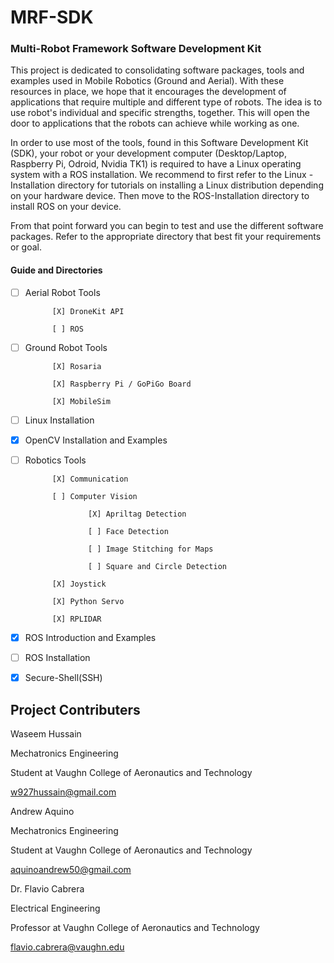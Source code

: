 # MRF-SDK
### Multi-Robot Framework Software Development Kit

This project is dedicated to consolidating software packages, tools and examples used in Mobile Robotics (Ground and Aerial). With these resources in place, we hope that it encourages the development of applications that require multiple and different type of robots. The idea is to use robot's individual and specific strengths, together. This will open the door to applications that the robots can achieve while working as one.

In order to use most of the tools, found in this Software Development Kit (SDK), your robot or your development computer (Desktop/Laptop, Raspberry Pi, Odroid, Nvidia TK1) is required to have a Linux operating system with a ROS installation. We recommend to first refer to the Linux - Installation directory for tutorials on installing a Linux distribution depending on your hardware device. Then move to the ROS-Installation directory to install ROS on your device. 

From that point forward you can begin to test and use the different software packages. Refer to the appropriate directory that best fit your requirements or goal.


#### Guide and Directories

- [ ] Aerial Robot Tools

			[X] DroneKit API

			[ ] ROS

- [ ] Ground Robot Tools

			[X] Rosaria

			[X] Raspberry Pi / GoPiGo Board

			[X] MobileSim

- [ ] Linux Installation

- [X] OpenCV Installation and Examples

- [ ] Robotics Tools

			[X] Communication

			[ ] Computer Vision

					[X] Apriltag Detection

					[ ] Face Detection

					[ ] Image Stitching for Maps

					[ ] Square and Circle Detection

			[X] Joystick

			[X] Python Servo

			[X] RPLIDAR


- [X] ROS Introduction and Examples

- [ ] ROS Installation

- [X] Secure-Shell(SSH)


## Project Contributers

Waseem Hussain

Mechatronics Engineering

Student at Vaughn College of Aeronautics and Technology

w927hussain@gmail.com



Andrew Aquino 

Mechatronics Engineering

Student at Vaughn College of Aeronautics and Technology

aquinoandrew50@gmail.com



Dr. Flavio Cabrera 

Electrical Engineering

Professor at Vaughn College of Aeronautics and Technology

flavio.cabrera@vaughn.edu

